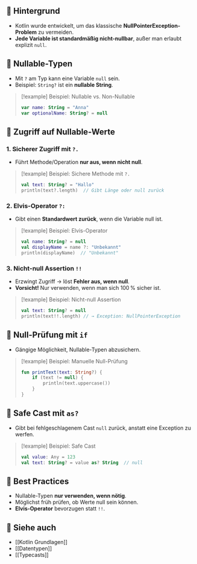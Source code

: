 
## 🔹 Hintergrund
- Kotlin wurde entwickelt, um das klassische **NullPointerException-Problem** zu vermeiden.
- **Jede Variable ist standardmäßig nicht-nullbar**, außer man erlaubt explizit `null`.

## 🔹 Nullable-Typen
- Mit `?` am Typ kann eine Variable `null` sein.
- Beispiel: `String?` ist ein **nullable String**.

> [!example] Beispiel: Nullable vs. Non-Nullable
> ```kotlin
> var name: String = "Anna"
> var optionalName: String? = null
> ```

## 🔹 Zugriff auf Nullable-Werte
### 1. **Sicherer Zugriff mit `?.`**
- Führt Methode/Operation **nur aus, wenn nicht null**.

> [!example] Beispiel: Sichere Methode mit `?.`
> ```kotlin
> val text: String? = "Hallo"
> println(text?.length)  // Gibt Länge oder null zurück
> ```

### 2. **Elvis-Operator `?:`**
- Gibt einen **Standardwert zurück**, wenn die Variable null ist.

> [!example] Beispiel: Elvis-Operator
> ```kotlin
> val name: String? = null
> val displayName = name ?: "Unbekannt"
> println(displayName)  // "Unbekannt"
> ```

### 3. **Nicht-null Assertion `!!`**
- Erzwingt Zugriff → löst **Fehler aus, wenn null**.
- **Vorsicht!** Nur verwenden, wenn man sich 100 % sicher ist.

> [!example] Beispiel: Nicht-null Assertion
> ```kotlin
> val text: String? = null
> println(text!!.length) // → Exception: NullPointerException
> ```

## 🔹 Null-Prüfung mit `if`
- Gängige Möglichkeit, Nullable-Typen abzusichern.

> [!example] Beispiel: Manuelle Null-Prüfung
> ```kotlin
> fun printText(text: String?) {
>     if (text != null) {
>         println(text.uppercase())
>     }
> }
> ```

## 🔹 Safe Cast mit `as?`
- Gibt bei fehlgeschlagenem Cast `null` zurück, anstatt eine Exception zu werfen.

> [!example] Beispiel: Safe Cast
> ```kotlin
> val value: Any = 123
> val text: String? = value as? String  // null
> ```

## 🔹 Best Practices
- Nullable-Typen **nur verwenden, wenn nötig**.
- Möglichst früh prüfen, ob Werte null sein können.
- **Elvis-Operator** bevorzugen statt `!!`.

## 🔹 Siehe auch
- [[Kotlin Grundlagen]]
- [[Datentypen]]
- [[Typecasts]]
